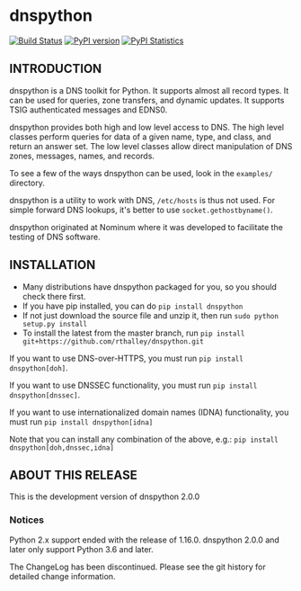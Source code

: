 # dnspython

[![Build Status](https://travis-ci.org/rthalley/dnspython.svg?branch=master)](https://travis-ci.org/rthalley/dnspython)
[![PyPI version](https://badge.fury.io/py/dnspython.svg)](https://badge.fury.io/py/dnspython)
[![PyPI Statistics](https://img.shields.io/pypi/dm/dnspython.svg)](https://pypistats.org/packages/dnspython)


## INTRODUCTION

dnspython is a DNS toolkit for Python. It supports almost all record types. It
can be used for queries, zone transfers, and dynamic updates. It supports TSIG
authenticated messages and EDNS0.

dnspython provides both high and low level access to DNS. The high level classes
perform queries for data of a given name, type, and class, and return an answer
set. The low level classes allow direct manipulation of DNS zones, messages,
names, and records.

To see a few of the ways dnspython can be used, look in the `examples/` directory.

dnspython is a utility to work with DNS, `/etc/hosts` is thus not used. For
simple forward DNS lookups, it's better to use `socket.gethostbyname()`.

dnspython originated at Nominum where it was developed
to facilitate the testing of DNS software.

## INSTALLATION

* Many distributions have dnspython packaged for you, so you should
  check there first.
* If you have pip installed, you can do `pip install dnspython`
* If not just download the source file and unzip it, then run
  `sudo python setup.py install`
* To install the latest from the master branch, run `pip install git+https://github.com/rthalley/dnspython.git`

If you want to use DNS-over-HTTPS, you must run
`pip install dnspython[doh]`.

If you want to use DNSSEC functionality, you must run
`pip install dnspython[dnssec]`.

If you want to use internationalized domain names (IDNA)
functionality, you must run
`pip install dnspython[idna]`

Note that you can install any combination of the above, e.g.:
`pip install dnspython[doh,dnssec,idna]`

## ABOUT THIS RELEASE

This is the development version of dnspython 2.0.0

### Notices

Python 2.x support ended with the release of 1.16.0.  dnspython 2.0.0 and
later only support Python 3.6 and later.

The ChangeLog has been discontinued.  Please see the git history for detailed
change information.
